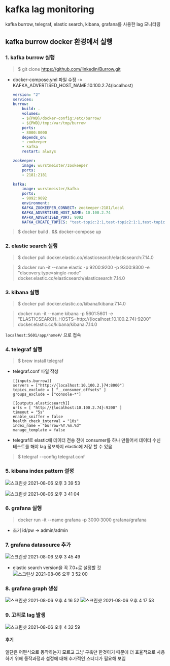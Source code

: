 # kafka lag monitoring
kafka burrow, telegraf, elastic search, kibana, grafana를 사용한 lag 모니터링

## kafka burrow docker 환경에서 실행
### 1. kafka burrow 실행

> $ git clone https://github.com/linkedin/Burrow.git

- docker-compose.yml 파일 수정 -> KAFKA_ADVERTISED_HOST_NAME:10.100.2.74(localhost)

    ```yaml
    version: "2"
    services:
    burrow:
        build: .
        volumes:
        - ${PWD}/docker-config:/etc/burrow/
        - ${PWD}/tmp:/var/tmp/burrow
        ports:
        - 8000:8000
        depends_on:
        - zookeeper
        - kafka
        restart: always

    zookeeper:
        image: wurstmeister/zookeeper
        ports:
        - 2181:2181

    kafka:
        image: wurstmeister/kafka
        ports:
        - 9092:9092
        environment:
        KAFKA_ZOOKEEPER_CONNECT: zookeeper:2181/local
        KAFKA_ADVERTISED_HOST_NAME: 10.100.2.74
        KAFKA_ADVERTISED_PORT: 9092
        KAFKA_CREATE_TOPICS: "test-topic:2:1,test-topic2:1:1,test-topic3:1:1"
    ```

> $ docker build . && docker-compose up

### 2. elastic search 실행 

> $ docker pull docker.elastic.co/elasticsearch/elasticsearch:7.14.0

> $ docker run -it --name elastic -p 9200:9200 -p 9300:9300 -e "discovery.type=single-node" docker.elastic.co/elasticsearch/elasticsearch:7.14.0

### 3. kibana 실행

> $ docker pull docker.elastic.co/kibana/kibana:7.14.0

> docker run -it --name kibana -p 5601:5601 -e "ELASTICSEARCH_HOSTS=http://{localhost:10.100.2.74}:9200" docker.elastic.co/kibana/kibana:7.14.0

`localhost:5601/app/home#/` 으로 접속

### 4. telegraf 실행
> $ brew install telegraf
- telegraf.conf 파일 작성
    ```
    [[inputs.burrow]]
    servers = ["http://{localhost:10.100.2.}74:8000"]
    topics_exclude = [ "__consumer_offsets" ]
    groups_exclude = ["console-*"]

    [[outputs.elasticsearch]]
    urls = [ "http://{localhost:10.100.2.74}:9200" ]
    timeout = "5s"
    enable_sniffer = false
    health_check_interval = "10s"
    index_name = "burrow-%Y.%m.%d"
    manage_template = false
    ```
- telegraf로 elastic에 데이터 전송 전에 consumer를 하나 만들어서 데이터 수신 테스트를 해야 lag 정보까지 elastic에 저장 할 수 있음
> $ telegraf --config telegraf.conf

### 5. kibana index pattern 설정

![스크린샷 2021-08-06 오후 3 39 53](https://user-images.githubusercontent.com/24540286/128467370-2ac2393d-4b57-48ad-9673-9c7f39aba602.png)


![스크린샷 2021-08-06 오후 3 41 04](https://user-images.githubusercontent.com/24540286/128467487-3c66f80c-53ab-400f-bad3-61fbd873437b.png)

### 6. grafana 실행
> docker run -it --name grafana -p 3000:3000 grafana/grafana
- 초기 id/pw -> admin/admin

### 7. grafana datasource 추가
![스크린샷 2021-08-06 오후 3 45 49](https://user-images.githubusercontent.com/24540286/128468138-4c2a5091-3aa5-4110-8532-65c5f1dac20e.png)

- elastic search version을 꼭 7.0+로 설정할 것
![스크린샷 2021-08-06 오후 3 52 00](https://user-images.githubusercontent.com/24540286/128468783-7313bd1e-353a-4c4e-a8d4-a4d90e343a7f.png)


### 8. grafana graph 생성
![스크린샷 2021-08-06 오후 4 16 52](https://user-images.githubusercontent.com/24540286/128471774-6ca0d252-573b-4d02-bf90-ba74dbf5bf78.png)
![스크린샷 2021-08-06 오후 4 17 53](https://user-images.githubusercontent.com/24540286/128471919-3f3512a5-f56c-4b72-b1fb-8dc1c6b03af0.png)


### 9. 고의로 lag 발생
![스크린샷 2021-08-06 오후 4 32 59](https://user-images.githubusercontent.com/24540286/128474012-4c278299-bcb4-4b75-9b4e-3c1f06ea2be5.png)

#### 후기
일단은 어떤식으로 동작하는지 모르고 그냥 구축만 한것이기 때문에 더 효율적으로 사용하기 위해 동작과정과 설정에 대해 추가적인 스터디가 필요해 보임
